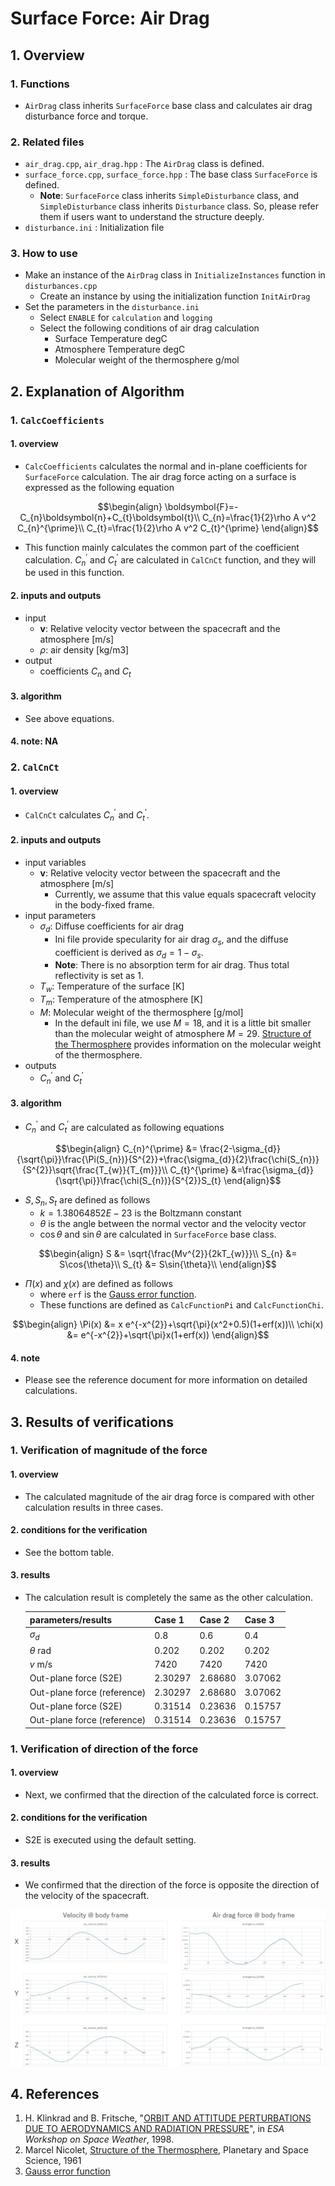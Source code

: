 # Surface Force: Air Drag

## 1.  Overview

### 1. Functions
- `AirDrag` class inherits `SurfaceForce` base class and calculates air drag disturbance force and torque. 

### 2. Related files
- `air_drag.cpp`, `air_drag.hpp` : The `AirDrag` class is defined.
- `surface_force.cpp`, `surface_force.hpp` : The base class `SurfaceForce` is defined.
  - **Note**: `SurfaceForce` class inherits `SimpleDisturbance` class, and `SimpleDisturbance` class inherits `Disturbance` class. So, please refer them if users want to understand the structure deeply.
- `disturbance.ini` : Initialization file

### 3. How to use
- Make an instance of the `AirDrag` class in `InitializeInstances` function in `disturbances.cpp`
  - Create an instance by using the initialization function `InitAirDrag`
- Set the parameters in the `disturbance.ini`
  - Select `ENABLE` for `calculation` and `logging`
  - Select the following conditions of air drag calculation
    - Surface Temperature degC
    - Atmosphere Temperature degC
    - Molecular weight of the thermosphere g/mol
   

## 2. Explanation of Algorithm

### 1. `CalcCoefficients`
#### 1. overview
- `CalcCoefficients` calculates the normal and in-plane coefficients for `SurfaceForce` calculation. The air drag force acting on a surface is expressed as the following equation

```math
\begin{align}
  \boldsymbol{F}=-C_{n}\boldsymbol{n}+C_{t}\boldsymbol{t}\\
  C_{n}=\frac{1}{2}\rho A v^2 C_{n}^{\prime}\\
  C_{t}=\frac{1}{2}\rho A v^2 C_{t}^{\prime}
\end{align}
```

- This  function mainly calculates the common part of the coefficient calculation. $C_{n}^{\prime}$ and $C_{t}^{\prime}$ are calculated in `CalCnCt` function, and they will be used in this function.

#### 2. inputs and outputs
- input
  - $\boldsymbol{v}$: Relative velocity vector between the spacecraft and the atmosphere [m/s]
  - $\rho$: air density [kg/m3]
- output
  - coefficients $C_{n}$ and $C_{t}$

#### 3. algorithm
- See above equations.

#### 4. note: NA

### 2. `CalCnCt`
#### 1. overview
  - `CalCnCt` calculates  $C_{n}^{\prime}$ and $C_{t}^{\prime}$.

#### 2. inputs and outputs
- input variables
  - $\boldsymbol{v}$: Relative velocity vector between the spacecraft and the atmosphere [m/s]
    - Currently, we assume that this value equals spacecraft velocity in the body-fixed frame.
- input parameters 
  - $\sigma_{d}$: Diffuse coefficients for air drag
    - Ini file provide specularity for air drag $\sigma_{s}$, and the diffuse coefficient is derived as $\sigma_{d}=1-\sigma_{s}$.
    - **Note**: There is no absorption term for air drag. Thus total reflectivity is set as 1.
  - $T_{w}$: Temperature of the surface [K]
  - $T_{m}$: Temperature of the atmosphere [K]
  - $M$: Molecular weight of the thermosphere [g/mol]
    - In the default ini file, we use $M=18$, and it is a little bit smaller than the molecular weight of atmosphere $M=29$.  [Structure of the Thermosphere](https://www.sciencedirect.com/science/article/pii/0032063361900368?via%3Dihub) provides information on the molecular weight of the thermosphere. 
- outputs
  - $C_{n}^{\prime}$ and $C_{t}^{\prime}$ 

#### 3. algorithm
- $C_{n}^{\prime}$ and $C_{t}^{\prime}$  are calculated as following equations

```math
\begin{align}
  C_{n}^{\prime} &= \frac{2-\sigma_{d}}{\sqrt{\pi}}\frac{\Pi(S_{n})}{S^{2}}+\frac{\sigma_{d}}{2}\frac{\chi(S_{n})}{S^{2}}\sqrt{\frac{T_{w}}{T_{m}}}\\
  C_{t}^{\prime} &=\frac{\sigma_{d}}{\sqrt{\pi}}\frac{\chi(S_{n})}{S^{2}}S_{t}
\end{align}
```

- $S, S_{n}, S_{t}$ are defined as follows
  - $k=1.38064852E-23$ is the Boltzmann constant
  - $\theta$ is the angle between the normal vector and the velocity vector
  - $\cos{\theta}$ and $\sin{\theta}$ are calculated in `SurfaceForce` base class.

```math
\begin{align}
  S &= \sqrt{\frac{Mv^{2}}{2kT_{w}}}\\
  S_{n} &= S\cos{\theta}\\
  S_{t} &= S\sin{\theta}\\
\end{align}
```

- $\Pi(x)$ and $\chi(x)$ are defined as follows
  - where `erf` is the [Gauss error function](https://en.wikipedia.org/wiki/Error_function).
  - These functions are defined as `CalcFunctionPi` and `CalcFunctionChi`.

```math
\begin{align}
  \Pi(x) &= x e^{-x^{2}}+\sqrt{\pi}(x^2+0.5)(1+erf(x))\\
  \chi(x) &= e^{-x^{2}}+\sqrt{\pi}x(1+erf(x))
\end{align}
```

#### 4. note
- Please see the reference document for more information on detailed calculations.

## 3. Results of verifications

### 1. Verification of magnitude of the force
#### 1. overview
- The calculated magnitude of the air drag force is compared with other calculation results in three cases.

#### 2. conditions for the verification
- See the bottom table.

#### 3. results
- The calculation result is completely the same as the other calculation.

  | parameters/results          | Case 1  | Case 2  | Case 3  |
  | --------------------------- | ------- | ------- | ------- |
  | $\sigma_{d}$                | 0.8     | 0.6     | 0.4     |
  | $\theta$ rad                | 0.202   | 0.202   | 0.202   |
  | $v$ m/s                     | 7420    | 7420    | 7420    |
  | Out-plane force (S2E)       | 2.30297 | 2.68680 | 3.07062 |
  | Out-plane force (reference) | 2.30297 | 2.68680 | 3.07062 |
  | Out-plane force (S2E)       | 0.31514 | 0.23636 | 0.15757 |
  | Out-plane force (reference) | 0.31514 | 0.23636 | 0.15757 |

### 1. Verification of direction of the force
#### 1. overview
- Next, we confirmed that the direction of the calculated force is correct.

#### 2. conditions for the verification
- S2E is executed using the default setting.

#### 3. results
- We confirmed that the direction of the force is opposite the direction of the velocity of the spacecraft.

<img src="./figs/AirDrag_result_1.jpg" alt="SummaryCalculationTime" style="zoom: 70%;" />

## 4. References
1. H. Klinkrad and B. Fritsche, "[ORBIT AND ATTITUDE PERTURBATIONS DUE TO AERODYNAMICS AND RADIATION PRESSURE](https://pdfs.semanticscholar.org/a16c/1abab4c081b4434bda9190f4f7be789c246a.pdf)", in *ESA Workshop on Space Weather*, 1998. 
2. Marcel Nicolet, [Structure of the Thermosphere](https://www.sciencedirect.com/science/article/pii/0032063361900368?via%3Dihub), Planetary and Space Science, 1961
3. [Gauss error function](https://en.wikipedia.org/wiki/Error_function)

